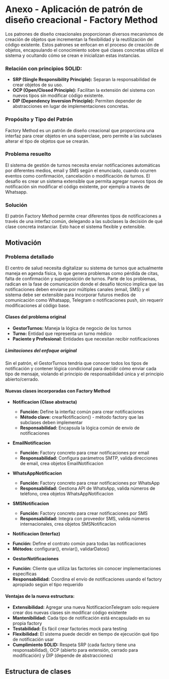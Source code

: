 # Anexo - Aplicación de patrón de diseño creacional - Factory Method

Los patrones de diseño creacionales proporcionan diversos mecanismos de creación de objetos que incrementan la flexibilidad y la reutilización del código existente. Estos patrones se enfocan en el proceso de creación de objetos, encapsulando el conocimiento sobre qué clases concretas utiliza el sistema y ocultando cómo se crean e inicializan estas instancias.

### Relación con principios SOLID:

+ **SRP (Single Responsibility Principle):** Separan la responsabilidad de crear objetos de su uso.
+ **OCP (Open/Closed Principle):** Facilitan la extensión del sistema con nuevos tipos sin modificar código existente.
+ **DIP (Dependency Inversion Principle):** Permiten depender de abstracciones en lugar de implementaciones concretas.

### Propósito y Tipo del Patrón

Factory Method es un patrón de diseño creacional que proporciona una interfaz para crear objetos en una superclase, pero permite a las subclases alterar el tipo de objetos que se crearán.

### Problema resuelto

El sistema de gestión de turnos necesita enviar notificaciones automáticas por diferentes medios, email y SMS según el enunciado, cuando ocurren eventos como confirmación, cancelación o modificación de turnos. El desafío es crear un sistema extensible que permita agregar nuevos tipos de notificación sin modificar el código existente, por ejemplo a través de Whatsapp.

### Solución

El patrón Factory Method permite crear diferentes tipos de notificaciones a través de una interfaz común, delegando a las subclases la decisión de qué clase concreta instanciar. Esto hace el sistema flexible y extensible.

## Motivación

### Problema detallado
El centro de salud necesita digitalizar su sistema de turnos que actualmente maneja en agenda física, lo que genera problemas como pérdida de citas, falta de confirmación y superposición de turnos. Parte de los problemas, radican en la fase de comunicación donde el desafío técnico implica que las notificaciones deben enviarse por múltiples canales (email, SMS) y el sistema debe ser extensible para incorporar futuros medios de comunicación como Whatsapp, Telegram o notificaciones push, sin requerir modificaciones al código base.

#### Clases del problema original

+ **GestorTurnos:** Maneja la lógica de negocio de los turnos
+ **Turno:** Entidad que representa un turno médico
+ **Paciente y Profesional:** Entidades que necesitan recibir notificaciones

##### Limitaciones del enfoque original
Sin el patrón, el GestorTurnos tendría que conocer todos los tipos de notificación y contener lógica condicional para decidir cómo enviar cada tipo de mensaje, violando el principio de responsabilidad única y el principio abierto/cerrado.

#### Nuevas clases incorporadas con Factory Method

+ **Notificacion (Clase abstracta)**
  - **Función:** Define la interfaz común para crear notificaciones
  - **Método clave:** crearNotificacion() - método factory que las subclases deben implementar
  - **Responsabilidad:** Encapsula la lógica común de envío de notificaciones

+ **EmailNotificacion**
  - **Función:** Factory concreto para crear notificaciones por email
  - **Responsabilidad:** Configura parámetros SMTP, valida direcciones de email, crea objetos EmailNotificacion

+ **WhatsAppNotificacion**
  - **Función:** Factory concreto para crear notificaciones por WhatsApp
  - **Responsabilidad:** Gestiona API de WhatsApp, valida números de teléfono, crea objetos WhatsAppNotificacion

+ **SMSNotificacion**
  - **Función:** Factory concreto para crear notificaciones por SMS
  - **Responsabilidad:** Integra con proveedor SMS, valida números internacionales, crea objetos SMSNotificacion

+ **Notificacion (Interfaz)**
 - **Función:** Define el contrato común para todas las notificaciones
 - **Métodos:** configurar(), enviar(), validarDatos()

+ **GestorNotificaciones**
 - **Función:** Cliente que utiliza las factories sin conocer implementaciones específicas
 - **Responsabilidad:** Coordina el envío de notificaciones usando el factory apropiado según el tipo requerido

#### Ventajas de la nueva estructura:

+ **Extensibilidad:** Agregar una nueva NotificacionTelegram solo requiere crear dos nuevas clases sin modificar código existente
+ **Mantenibilidad:** Cada tipo de notificación está encapsulado en su propia factory
+ **Testabilidad:** Es fácil crear factories mock para testing
+ **Flexibilidad:** El sistema puede decidir en tiempo de ejecución qué tipo de notificación usar
+ **Cumplimiento SOLID:** Respeta SRP (cada factory tiene una responsabilidad), OCP (abierto para extensión, cerrado para modificación) y DIP (depende de abstracciones)

## Estructura de clases




